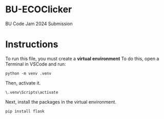 # BU-ECOClicker
BU Code Jam 2024 Submission

# Instructions
To run this file, you must create a **virtual environment**
To do this, open a Terminal in VSCode and run:
```
python -m venv .venv
```
Then, activate it.
```
\.venv\Scripts\activate
```

Next, install the packages in the virtual environment.
```
pip install flask
```

